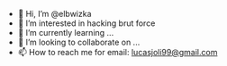 - 👋 Hi, I’m @elbwizka
- 👀 I’m interested in hacking brut force 
- 🌱 I’m currently learning ...
- 💞️ I’m looking to collaborate on ...
- 📫 How to reach me for email: lucasjoli99@gmail.com

<!---
elbwizka/elbwizka is a ✨ special ✨ repository because its `README.md` (this file) appears on your GitHub profile.
You can click the Preview link to take a look at your changes.
--->
